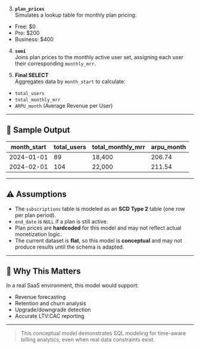 
3. **`plan_prices`**  
Simulates a lookup table for monthly plan pricing:
- Free: $0
- Pro: $200
- Business: $400

4. **`semi`**  
Joins plan prices to the monthly active user set, assigning each user their corresponding `monthly_mrr`.

5. **Final SELECT**  
Aggregates data by `month_start` to calculate:
- `total_users`
- `total_monthly_mrr`
- `ARPU_month` (Average Revenue per User)

---

## 📎 Sample Output

| month_start | total_users | total_monthly_mrr | arpu_month |
|-------------|-------------|-------------------|------------|
| 2024-01-01  | 89          | 18,400            | 206.74     |
| 2024-02-01  | 104         | 22,000            | 211.54     |

---

## ⚠️ Assumptions

- The `subscriptions` table is modeled as an **SCD Type 2** table (one row per plan period).
- `end_date` is `NULL` if a plan is still active.
- Plan prices are **hardcoded** for this model and may not reflect actual monetization logic.
- The current dataset is **flat**, so this model is **conceptual** and may not produce results until the schema is adapted.

---

## 🧠 Why This Matters

In a real SaaS environment, this model would support:

- Revenue forecasting
- Retention and churn analysis
- Upgrade/downgrade detection
- Accurate LTV:CAC reporting

---

> This conceptual model demonstrates SQL modeling for time-aware billing analytics, even when real data constraints exist.

